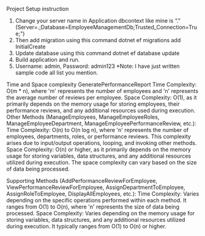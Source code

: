 Project Setup instruction
1.	Change your server name in Application dbcontext like mine is “.” 
(Server=.;Database=EmployeeManagementDb;Trusted_Connection=True;")
2.	Then add migration using this command
 dotnet ef migrations add InitialCreate
3.	Update database using this command
dotnet ef database update
4.	Build application and run.
5.	Username: admin, Password: admin123
*Note: I have just written sample code all list you mention.



Time and Space complexity
GeneratePerformanceReport
Time Complexity: O(m * n), where 'm' represents the number of employees and 'n' represents the average number of reviews per employee.
Space Complexity: O(1), as it primarily depends on the memory usage for storing employees, their performance reviews, and any additional resources used during execution.
Other Methods (ManageEmployees, ManageEmployeeRoles, ManageEmployeeDepartment, ManageEmployeePerformanceReview, etc.):
Time Complexity: O(n) to O(n log n), where 'n' represents the number of employees, departments, roles, or performance reviews. This complexity arises due to input/output operations, looping, and invoking other methods.
Space Complexity: O(n) or higher, as it primarily depends on the memory usage for storing variables, data structures, and any additional resources utilized during execution. The space complexity can vary based on the size of data being processed.

Supporting Methods (AddPerformanceReviewForEmployee, ViewPerformanceReviewForEmployee, AssignDepartmentToEmployee, AssignRoleToEmployee, DisplayAllEmployees, etc.):
Time Complexity: Varies depending on the specific operations performed within each method. It ranges from O(1) to O(n), where 'n' represents the size of data being processed.
Space Complexity: Varies depending on the memory usage for storing variables, data structures, and any additional resources utilized during execution. It typically ranges from O(1) to O(n) or higher.
